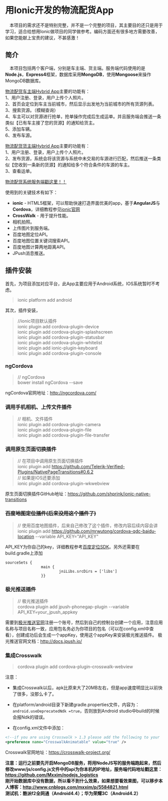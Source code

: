 # 用Ionic开发的物流配货App

&emsp;本项目的需求还不是特别完整，并不是一个完整的项目，其主要目的还只是用于学习，适合给想用Ionic做项目的同学做参考。编码方面还有很多地方需要改善，如果您能献上宝贵的建议，不甚感激！

## 简介

&emsp;本项目包括两个客户端，分别是车主端、货主端。服务端代码使用的是**Node.js**，**Express4**框架，数据库采用**MongoDB**，使用**Mongoose**来操作MongoDB数据库。

[物流配货车主端Hybrid App][]主要的功能有：<br/>
1、用户注册、登录，用户上传个人照片。<br/>
2、首页会定位到车主当前城市，然后显示出发地为当前城市的所有货源列表。<br/>
3、搜索货源。（模糊查询）<br/>
4、车主可以对货源进行抢单，抢单操作完成后生成运单。并且服务端会推送一条类似【已有车主接了您的货源】的通知给货主。<br/>
5、添加车辆。<br/>
6、发布车源。<br/>

[物流配货货主端Hybrid App][]主要的功能有：<br/>
1、用户注册、登录，用户上传个人照片。<br/>
2、发布货源，系统会将该货源与系统中未交易的车源进行匹配，然后推送一条类似【您收到一条新的货源】的通知给多个符合条件的车源的车主。<br/>
3、查看运单。<br/>

[物流配货系统服务端戳这里！！][]

使用到的关键技术有如下：
- **ionic** - HTML5框架，可以帮助快速打造界面优美的app，基于**AngularJS**与**Cordova**，详细教程参见[ionic官网][]
- **CrossWalk** - 用于提升性能。
- 相机拍照。
- 上传图片到服务端。
- 百度地图定位API。
- 百度地图位置关键词搜索API。
- 百度地图计算两地距离API。
- JPush消息推送。

## 插件安装
首先，为项目添加对应平台，此App主要应用于Android系统，IOS系统暂时不考虑。
>ionic platform add android

其次，插件安装，
>//ionic项目默认插件<br/>
>ionic plugin add cordova-plugin-device<br/>
>ionic plugin add cordova-plugin-splashscreen<br/>
>ionic plugin add cordova-plugin-statusbar<br/>
>ionic plugin add cordova-plugin-whitelist<br/>
>ionic plugin add ionic-plugin-keyboard<br/>
>ionic plugin add cordova-plugin-console<br/>

### ngCordova
>// ngCordova<br/>
>bower install ngCordova --save

ngCordova官网地址：<http://ngcordova.com/>
### 调用手机相机、上传文件插件
>// 相机、文件插件<br/>
>ionic plugin add cordova-plugin-camera<br/>
>ionic plugin add cordova-plugin-file<br/>
>ionic plugin add cordova-plugin-file-transfer<br/>

### 调用原生页面切换插件
>// 在项目中调用原生页面切换插件<br/>
>ionic plugin add https://github.com/Telerik-Verified-Plugins/NativePageTransitions#0.6.2<br/>
>// 如果是IOS还要添加<br/>
>ionic plugin add cordova-plugin-wkwebview

原生页面切换插件GitHub地址：<https://github.com/shprink/ionic-native-transitions>
### ~~百度地图定位插件(后来没用这个插件了)~~
>// 使用百度地图插件，后来自己修改了这个插件，修改内容后续内容会讲<br/>
>ionic plugin add https://github.com/mrwutong/cordova-qdc-baidu-location --variable API_KEY="API_KEY"

API_KEY为你自己的key，详细教程参考[百度定位SDK][]。另外还需要在build.gradle上添加
```
sourceSets {
                main {
                        jniLibs.srcDirs = ['libs']
                }}
```

### 极光推送插件
>// 极光推送插件<br/>
>cordova plugin add jpush-phonegap-plugin --variable API_KEY=your_jpush_appkey

需要到[极光推送官网](https://www.jpush.cn/)注册一个账号，然后到自己的控制台创建一个应用，注意应用名称与项目名称一致，应用包名务必为你项目的包名（可以在config.xml中查看），创建成功后会生成一个appKey，使用这个appKey来安装极光推送插件。
极光推送官网文档：<http://docs.jpush.io/>

### 集成Crosswalk

>cordova plugin add cordova-plugin-crosswalk-webview

注意：
- 集成Crosswalk以后，apk比原来大了20MB左右，但是app速度明显比以前快了很多，没那么卡了。
- 在platform/android目录下新建gradle.properties文件，内容为：`android.useDeprecatedNdk =true`，否则放到Android studio中build的时候会报Ndk的错误。

- 在config.xml文件中添加：
``` xml
<!--if you are using Crosswalk > 1.3 please add the following to your  config.xml-->
<preference name="CrosswalkAnimatable" value="true" />
```
Crosswalk官网地址：<https://crosswalk-project.org/>


**注意：运行之前要先开启MongoDB服务，将用NodeJS写的服务端跑起来，然后修改www/js/config.js文件中的api为你本机的IP地址，服务端代码地址戳这里：<https://github.com/Mxxim/nodejs_logistics>**<br/>
**刚开始数据库中没有数据，所以看不到什么效果，如果想要看效果图，可以移步本人博客：<http://www.cnblogs.com/mxxim/p/5584821.html>**<br/>
**测试机：酷派f2全网通（Android4.4）；华为荣耀3C（Android4.2）**

[物流配货车主端Hybrid App]: https://github.com/Mxxim/ionic_logistics "GitHub地址"
[物流配货货主端Hybrid App]: https://github.com/Mxxim/ionic_logistics_cargo "GitHub地址"
[物流配货系统服务端戳这里！！]:https://github.com/Mxxim/nodejs_logistics "GitHub地址"
[ionic官网]: http://ionicframework.com/docs/ "ionic官网"
[百度定位SDK]: http://lbsyun.baidu.com/index.php?title=android-locsdk/guide/buildprojec  "百度定位SDK官网"


